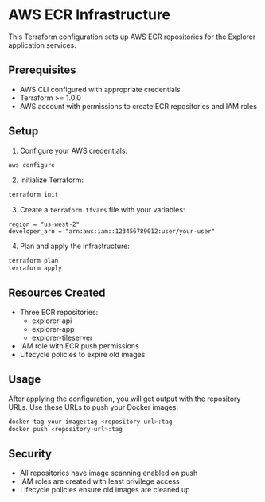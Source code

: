 # AWS ECR Infrastructure

This Terraform configuration sets up AWS ECR repositories for the Explorer application services.

## Prerequisites

- AWS CLI configured with appropriate credentials
- Terraform >= 1.0.0
- AWS account with permissions to create ECR repositories and IAM roles

## Setup

1. Configure your AWS credentials:
```bash
aws configure
```

2. Initialize Terraform:
```bash
terraform init
```

3. Create a `terraform.tfvars` file with your variables:
```hcl
region = "us-west-2"
developer_arn = "arn:aws:iam::123456789012:user/your-user"
```

4. Plan and apply the infrastructure:
```bash
terraform plan
terraform apply
```

## Resources Created

- Three ECR repositories:
  - explorer-api
  - explorer-app
  - explorer-tileserver
- IAM role with ECR push permissions
- Lifecycle policies to expire old images

## Usage

After applying the configuration, you will get output with the repository URLs. Use these URLs to push your Docker images:

```bash
docker tag your-image:tag <repository-url>:tag
docker push <repository-url>:tag
```

## Security

- All repositories have image scanning enabled on push
- IAM roles are created with least privilege access
- Lifecycle policies ensure old images are cleaned up
